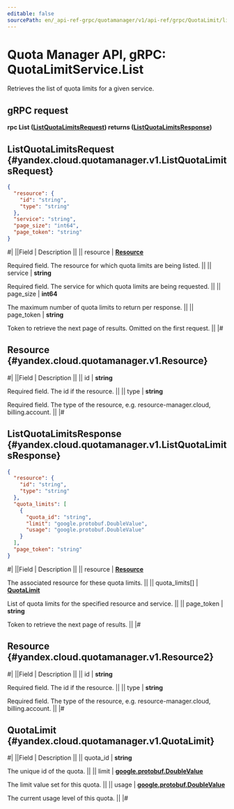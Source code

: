 ```yaml
---
editable: false
sourcePath: en/_api-ref-grpc/quotamanager/v1/api-ref/grpc/QuotaLimit/list.md
---
```


# Quota Manager API, gRPC: QuotaLimitService.List

Retrieves the list of quota limits for a given service.

## gRPC request

**rpc List ([ListQuotaLimitsRequest](#yandex.cloud.quotamanager.v1.ListQuotaLimitsRequest)) returns ([ListQuotaLimitsResponse](#yandex.cloud.quotamanager.v1.ListQuotaLimitsResponse))**

## ListQuotaLimitsRequest {#yandex.cloud.quotamanager.v1.ListQuotaLimitsRequest}

```json
{
  "resource": {
    "id": "string",
    "type": "string"
  },
  "service": "string",
  "page_size": "int64",
  "page_token": "string"
}
```

#|
||Field | Description ||
|| resource | **[Resource](#yandex.cloud.quotamanager.v1.Resource)**

Required field. The resource for which quota limits are being listed. ||
|| service | **string**

Required field. The service for which quota limits are being requested. ||
|| page_size | **int64**

The maximum number of quota limits to return per response. ||
|| page_token | **string**

Token to retrieve the next page of results. Omitted on the first request. ||
|#

## Resource {#yandex.cloud.quotamanager.v1.Resource}

#|
||Field | Description ||
|| id | **string**

Required field. The id if the resource. ||
|| type | **string**

Required field. The type of the resource, e.g. resource-manager.cloud, billing.account. ||
|#

## ListQuotaLimitsResponse {#yandex.cloud.quotamanager.v1.ListQuotaLimitsResponse}

```json
{
  "resource": {
    "id": "string",
    "type": "string"
  },
  "quota_limits": [
    {
      "quota_id": "string",
      "limit": "google.protobuf.DoubleValue",
      "usage": "google.protobuf.DoubleValue"
    }
  ],
  "page_token": "string"
}
```

#|
||Field | Description ||
|| resource | **[Resource](#yandex.cloud.quotamanager.v1.Resource2)**

The associated resource for these quota limits. ||
|| quota_limits[] | **[QuotaLimit](#yandex.cloud.quotamanager.v1.QuotaLimit)**

List of quota limits for the specified resource and service. ||
|| page_token | **string**

Token to retrieve the next page of results. ||
|#

## Resource {#yandex.cloud.quotamanager.v1.Resource2}

#|
||Field | Description ||
|| id | **string**

Required field. The id if the resource. ||
|| type | **string**

Required field. The type of the resource, e.g. resource-manager.cloud, billing.account. ||
|#

## QuotaLimit {#yandex.cloud.quotamanager.v1.QuotaLimit}

#|
||Field | Description ||
|| quota_id | **string**

The unique id of the quota. ||
|| limit | **[google.protobuf.DoubleValue](https://developers.google.com/protocol-buffers/docs/reference/csharp/class/google/protobuf/well-known-types/double-value)**

The limit value set for this quota. ||
|| usage | **[google.protobuf.DoubleValue](https://developers.google.com/protocol-buffers/docs/reference/csharp/class/google/protobuf/well-known-types/double-value)**

The current usage level of this quota. ||
|#